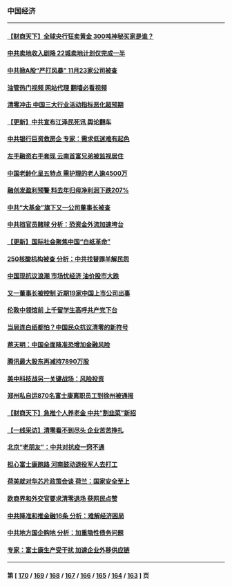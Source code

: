 ### 中国经济
---
#### [【财商天下】全球央行狂卖黄金 300吨神秘买家是谁？](../../pages/ncid283/n13876296.md?12010845) 
#### [中共卖地收入剧降 22城卖地计划仅完成一半](../../pages/ncid283/n13876229.md?12010845) 
#### [中共掀A股“严打风暴” 11月23家公司被查](../../pages/ncid283/n13876203.md?12010845) 
#### [油管热门视频 网站代理 翻墙必看视频](http://138.2.39.72:81/youtube.html?epic-marker?12010845)
#### [清零冲击 中国三大行业活动指标恶化超预期](../../pages/ncid283/n13876195.md?12010845) 
#### [【更新】中共宣布江泽民死讯 舆论翻车](../../pages/ncid283/n13876029.md?12010845) 
#### [中共银行巨资救房企 专家：需求低迷难有起色](../../pages/ncid283/n13875280.md?12010845) 
#### [左手融资右手套现 云南首富兄弟被监视居住](../../pages/ncid283/n13875263.md?12010845) 
#### [中国老龄化呈五特点 需护理的老人逾4500万](../../pages/ncid283/n13875255.md?12010845) 
#### [融创发盈利预警 料去年归母净利润下跌207%](../../pages/ncid283/n13875705.md?12010845) 
#### [中共“大基金”旗下又一公司董事长被查](../../pages/ncid283/n13875610.md?12010845) 
#### [中共挡官员赌球 分析：恐资金外流加速垮台](../../pages/ncid283/n13875242.md?12010845) 
#### [【更新】国际社会聚焦中国“白纸革命”](../../pages/ncid283/n13875376.md?12010845) 
#### [250核酸机构被查 分析：中共找替罪羊解民怨](../../pages/ncid283/n13875428.md?12010845) 
#### [中国现抗议浪潮 市场忧经济 油价股市大跌](../../pages/ncid283/n13874384.md?12010845) 
#### [又一董事长被控制 近期19家中国上市公司出事](../../pages/ncid283/n13874243.md?12010845) 
#### [伦敦中领馆前 上千留学生高呼共产党下台](../../pages/ncid283/n13874202.md?12010845) 
#### [当局连白纸都怕？中国民众抗议清零的新符号](../../pages/ncid283/n13874102.md?12010845) 
#### [蒋天明：中国全面降准恐增加金融风险](../../pages/ncid283/n13873868.md?12010845) 
#### [腾讯最大股东再减持7890万股](../../pages/ncid283/n13873820.md?12010845) 
#### [美中科技战另一关键战场：风险投资](../../pages/ncid283/n13873321.md?12010845) 
#### [郑州私自运870名富士康离职员工到徐州被通报](../../pages/ncid283/n13873569.md?12010845) 
#### [【财商天下】急推个人养老金 中共“割韭菜”新招](../../pages/ncid283/n13873231.md?12010845) 
#### [【一线采访】清零看不到尽头 企业苦苦挣扎](../../pages/ncid283/n13872920.md?12010845) 
#### [北京“老朋友”：中共对抗疫一窍不通](../../pages/ncid283/n13873215.md?12010845) 
#### [担心富士康跑路 河南鼓动退役军人去打工](../../pages/ncid283/n13872907.md?12010845) 
#### [荷美就对华芯片政策会谈 荷兰：国家安全至上](../../pages/ncid283/n13873080.md?12010845) 
#### [欧商界和外交官要求清零退场 获网民点赞](../../pages/ncid283/n13873147.md?12010845) 
#### [中共降准和推金融16条 分析：难解经济困局](../../pages/ncid283/n13872995.md?12010845) 
#### [中共地方国企购地 分析：加重隐性债务问题](../../pages/ncid283/n13872885.md?12010845) 
#### [专家：富士康生产受干扰 加速企业外移供应链](../../pages/ncid283/n13872805.md?12010845) 

---
#### 第 [ [170](./170.md?12010845) / [169](./169.md?12010845) / [168](./168.md?12010845) / [167](./167.md?12010845) / [166](./166.md?12010845) / [165](./165.md?12010845) / [164](./164.md?12010845) / [163](./163.md?12010845) ] 页
